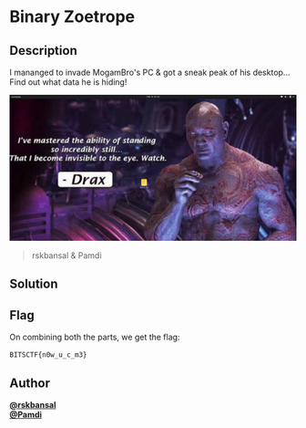 # Binary Zoetrope
## Description
I mananged to invade MogamBro's PC & got a sneak peak of his desktop...
Find out what data he is hiding!

<!-- <img src="./wallpaper.png" alt="drawing" width="400"/> -->
![](./wallpaper.png)

> rskbansal & Pamdi

## Solution


## Flag
On combining both the parts, we get the flag:
```
BITSCTF{n0w_u_c_m3}
```

## Author
[**@rskbansal**](https://github.com/rskbansal)  
[**@Pamdi**](https://github.com/Pamdi8888)